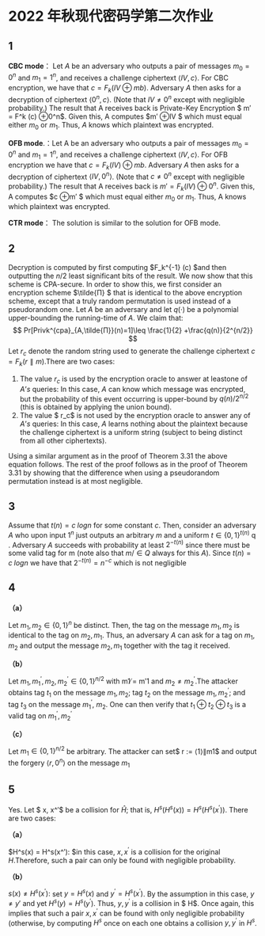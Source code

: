 # 2022 年秋现代密码学第二次作业

## 1

**CBC mode**： Let $A$ be an adversary who outputs a pair of messages $m_0 = 0^n$ and $m_1 = 1^n$, and receives a challenge ciphertext $⟨IV, c⟩$. For CBC encryption, we have that  $c = F_k(IV ⊕mb)$. Adversary $A$ then asks for a decryption of ciphertext $⟨0^n, c⟩$. (Note that $IV \neq 0^n$ except with negligible probability.) The result that A receives back is Private-Key Encryption $ m′ = F^k (c) ⊕0^n$. Given this, A computes $m′ ⊕IV $ which must equal either $m_0$ or $m_1$. Thus, $A$ knows which plaintext was encrypted.

**OFB mode**.：Let A be an adversary who outputs a pair of messages $m_0 = 0^n$ and $m_1 = 1^n$, and receives a challenge ciphertext $⟨IV, c⟩$.
For OFB encryption we have that $c = F_k(IV ) ⊕ mb$. Adversary $A$ then asks for a decryption of ciphertext $⟨IV, 0^n⟩$. (Note that $c \neq 0^n$
except with negligible probability.) The result that A receives back is $m′ = F_k(IV ) ⊕0^n$. Given this, A computes $c ⊕m′ $ which must equal
either $m_0$ or $m_1$. Thus, A knows which plaintext was encrypted.

**CTR mode**： The solution is similar to the solution for OFB mode.

## 2

Decryption is computed by first computing $F_k^{-1} (c) $and then outputting the $n/2$ least significant bits of the result. We now show that this scheme is CPA-secure. In order to show this, we first consider an encryption scheme  $\tilde{Π} $ that is identical to the above encryption scheme, except that a truly random permutation is used instead of a pseudorandom one. Let $A$ be an adversary and let $q(·)$ be a polynomial upper-bounding the running-time of $A$. We claim that:
$$
Pr[Privk^{cpa}_{A,\tilde{Π}}(n)=1]\leq \frac{1}{2} +\frac{q(n)}{2^{n/2}}
$$
Let $r_c$ denote the random string used to generate the challenge ciphertext $c = F_k(r∥m)$.There are two cases:

1. The value $r_c$ is used by the encryption oracle to answer at leastone of $A’ s$ queries: In this case, $A$ can know which message was encrypted, but the probability of this event occurring is upper-bound by $q(n)/2^{n/2}$ (this is obtained by applying the union bound).
2.  The value  $ r_c$ is not used by the encryption oracle to answer any of $A’s$ queries: In this case, $A$ learns nothing about the plaintext because the challenge ciphertext is a uniform string (subject to being distinct from all other ciphertexts).

Using a similar argument as in the proof of Theorem 3.31 the above equation follows. The rest of the proof follows as in the proof of Theorem 3.31 by showing that the difference when using a pseudorandom permutation instead is at most negligible.

## 3

Assume that $t(n) = c\;log n$ for some constant $c$. Then, consider an adversary $A$ who upon input $1^n$ just outputs an arbitrary $m$ and a uniform $t ∈\{0, 1\}^{t(n)}$ q	. Adversary $A$ succeeds with probability at least $2^{−t(n)}$ since there must be some valid tag for m (note also that $m /∈Q$ always for this $A$). Since $t(n) = c \;log n$ we have that $2^{−t(n)} = n^{−c}$ which is not negligible

## 4

**（a）**

Let $m_1, m_2 ∈ \{0, 1\}^n$ be distinct. Then, the tag on the message $m_1, m_2$ is identical to the tag on $m_2, m_1$. Thus, an adversary $A$ can ask for a tag on $m_1, m_2$ and output the message $m_2, m_1$ together with the tag it received.

**（b）**

 Let $m_1, m^′_1, m_2, m^′_2 ∈ \{0, 1\}^{n/2}$ with m1 ̸= m′1 and $m_2 \neq m^′_2$.The attacker obtains tag $t_1$ on the message $m_1, m_2$; tag $t_2$ on the message $m_1, m^′_2$; and tag $t_3$ on the message $m^′_1$, $m_2$. One can then verify that $t_1 ⊕t_2 ⊕t_3$ is a valid tag on $m^′_1, m^′_2$

**（c）**

Let $m_1 ∈\{0, 1\}^{n/2}$ be arbitrary. The attacker can set$ r := ⟨1⟩∥m1$ and output the forgery $⟨r, 0^n⟩$ on the message $m_1$

## 5

Yes. Let $ x, x^′$ be a collision for $\hat{H}$; that is, $H^s(H^s(x)) =H^s(H^s(x^′))$. There are two cases:

**（a）**

$H^s(x) = H^s(x^′): $in this case, $x, x^′$ is a collision for the original $H$.Therefore, such a pair can only be found with negligible probability.

**（b）**

$s(x) \neq H^s(x^′):$ set $y = H^s(x)$ and $y^′ = H^s(x^′)$. By the assumption in this case, $y \neq y′$ and yet $H^s(y) = H^s(y^′)$. Thus, $y, y^′$ is a collision in $ H$. Once again, this implies that such a pair $x, x^′$ can be found with only negligible probability (otherwise, by computing $H^s$ once on each one obtains a collision $y, y^′$ in $H^s$.